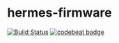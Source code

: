 # hermes-firmware
[![Build Status](https://travis-ci.org/project-hermes/hermes-firmware.svg?branch=master)](https://travis-ci.org/project-hermes/hermes-firmware)
[![codebeat badge](https://codebeat.co/badges/4b384a07-94cd-448b-b0e4-faf92c30bc8f)](https://codebeat.co/projects/github-com-project-hermes-hermes-firmware-master)
